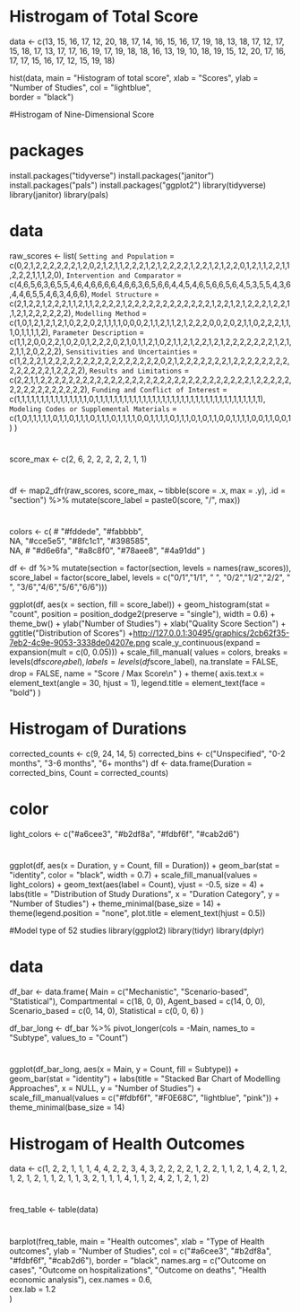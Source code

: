 
  # Histrogam of Total Score
  data <- c(13,
            15,
            16,
            17,
            12,
            20,
            18,
            17,
            14,
            16,
            15,
            16,
            17,
            19,
            18,
            13,
            18,
            17,
            12,
            17,
            15,
            18,
            17,
            13,
            17,
            17,
            16,
            19,
            17,
            19,
            18,
            18,
            16,
            13,
            19,
            10,
            18,
            19,
            15,
            12,
            20,
            17,
            16,
            17,
            17,
            15,
            16,
            17,
            12,
            15,
            19,
            18)
 
  hist(data,
       main = "Histogram of total score",
       xlab = "Scores",
       ylab = "Number of Studies",
       col = "lightblue",     
       border = "black")    
  
  
  
  
  
  #Histrogam of Nine-Dimensional Score
  # packages
  install.packages("tidyverse")
  install.packages("janitor")
  install.packages("pals")
  install.packages("ggplot2") 
  library(tidyverse)
  library(janitor)
  library(pals)
  
  # data
  raw_scores <- list(
    `Setting and Population` = c(0,2,1,2,2,2,2,2,2,1,2,0,2,1,2,1,1,2,2,2,1,2,1,2,2,2,2,1,2,2,1,2,1,2,2,0,1,2,1,1,2,2,1,1,2,2,2,1,1,1,2,0),
    `Intervention and Comparator` = c(4,6,5,6,3,6,5,5,4,6,4,6,6,6,6,4,6,6,3,6,5,6,6,4,4,5,4,6,5,6,6,5,6,4,5,3,5,5,4,3,6,4,4,6,5,5,4,6,3,4,6,6),
    `Model Structure` = c(2,1,2,2,1,2,2,2,1,1,2,1,1,2,2,2,2,1,2,2,2,2,2,2,2,2,2,2,2,2,1,2,2,1,2,1,2,2,2,1,2,2,1,1,2,1,2,2,2,2,2,2),
    `Modelling Method` = c(1,0,1,2,1,2,1,2,1,0,2,2,0,2,1,1,1,1,0,0,0,2,1,1,2,1,1,2,1,2,2,2,0,0,2,0,2,1,1,0,2,2,2,1,1,1,0,1,1,1,1,2),
    `Parameter Description` = c(1,1,2,0,0,2,2,1,0,2,0,1,2,2,2,0,2,1,0,1,1,2,1,0,2,1,1,2,1,2,2,1,2,1,2,2,2,2,2,2,2,1,2,1,2,1,1,2,0,2,2,2),
    `Sensitivities and Uncertainties` = c(1,2,2,2,1,2,2,2,2,2,2,2,2,2,2,2,2,2,2,2,2,0,2,1,2,2,2,2,2,2,2,1,2,2,2,2,2,2,2,2,2,2,2,2,2,2,1,2,2,2,2),
    `Results and Limitations` = c(2,2,1,1,2,2,2,2,2,2,2,2,2,2,2,2,2,2,2,2,2,2,2,2,2,2,2,2,2,2,2,2,2,2,1,2,2,2,2,2,2,2,2,2,2,2,2,2,2,2,2),
    `Funding and Conflict of Interest` = c(1,1,1,1,1,1,1,1,1,1,1,1,1,1,1,0,1,1,1,1,1,1,1,1,1,1,1,1,1,1,1,1,1,1,1,1,1,1,1,1,1,1,1,1,1,1,1,1,1,1,1),
    `Modeling Codes or Supplemental Materials` = c(1,0,1,1,1,1,1,0,1,1,0,1,1,1,0,1,1,1,0,1,1,1,1,0,0,1,1,1,1,0,1,1,1,0,1,0,1,1,0,0,1,1,1,1,0,0,1,1,0,0,1)
  )
  
  # 
  score_max <- c(2, 6, 2, 2, 2, 2, 2, 1, 1)
  
  # 
  df <- map2_dfr(raw_scores, score_max, ~ tibble(score = .x, max = .y), .id = "section") %>%
    mutate(score_label = paste0(score, "/", max))
  
  # 
  colors <- c(
    # 
    "#fddede", "#fabbbb",  
    NA,
    "#cce5e5", "#8fc1c1", "#398585",  
    NA,
    # 
    "#d6e6fa", "#a8c8f0", "#78aee8", "#4a91dd"
  )
  
  df <- df %>%
    mutate(section = factor(section, levels = names(raw_scores)),
           score_label = factor(score_label, levels = c("0/1","1/1", " ",
                                                        "0/2","1/2","2/2", "  ",
                                                        "3/6","4/6","5/6","6/6")))
  
  ggplot(df, aes(x = section, fill = score_label)) +
    geom_histogram(stat = "count", position = position_dodge2(preserve = "single"), width = 0.6) +
    theme_bw() +
    ylab("Number of Studies") +
    xlab("Quality Score Section") +
    ggtitle("Distribution of Scores") +http://127.0.0.1:30495/graphics/2cb62f35-7eb2-4c9e-9053-3338de04207e.png
    scale_y_continuous(expand = expansion(mult = c(0, 0.05))) +
    scale_fill_manual(
      values = colors,
      breaks = levels(df$score_label),
      labels = levels(df$score_label),
      na.translate = FALSE,
      drop = FALSE,
      name = "Score / Max Score\n"
    ) +
    theme(
      axis.text.x = element_text(angle = 30, hjust = 1),
      legend.title = element_text(face = "bold")
    )
  
  
  

  

  # Histrogam of Durations
  corrected_counts <- c(9, 24, 14, 5)
  corrected_bins <- c("Unspecified", "0-2 months", "3-6 months", "6+ months")
  df <- data.frame(Duration = corrected_bins, Count = corrected_counts)
  
  # color
  light_colors <- c("#a6cee3", "#b2df8a", "#fdbf6f", "#cab2d6")
  
  # 
  ggplot(df, aes(x = Duration, y = Count, fill = Duration)) +
    geom_bar(stat = "identity", color = "black", width = 0.7) +
    scale_fill_manual(values = light_colors) +
    geom_text(aes(label = Count), vjust = -0.5, size = 4) +
    labs(title = "Distribution of Study Durations",
         x = "Duration Category",
         y = "Number of Studies") +
    theme_minimal(base_size = 14) +
    theme(legend.position = "none",
          plot.title = element_text(hjust = 0.5))
  
  
  
  
  
  #Model type of 52 studies
  library(ggplot2)
  library(tidyr)
  library(dplyr)
  
  # data
  df_bar <- data.frame(
    Main = c("Mechanistic", "Scenario-based", "Statistical"),
    Compartmental = c(18, 0, 0),
    Agent_based = c(14, 0, 0),
    Scenario_based = c(0, 14, 0),
    Statistical = c(0, 0, 6)
  )
  

  df_bar_long <- df_bar %>%
    pivot_longer(cols = -Main, names_to = "Subtype", values_to = "Count")
  
  # 
  ggplot(df_bar_long, aes(x = Main, y = Count, fill = Subtype)) +
    geom_bar(stat = "identity") +
    labs(title = "Stacked Bar Chart of Modelling Approaches",
         x = NULL, y = "Number of Studies") +
    scale_fill_manual(values = c("#fdbf6f", 	"#F0E68C", "lightblue", "pink")) +
    theme_minimal(base_size = 14)
  
  
  
  
  
  # Histrogam of Health Outcomes
  data <- c(1, 2, 2, 1, 1, 1, 4, 4, 2, 2, 3, 4, 3, 2, 2, 2, 2, 1, 2, 2,
            1, 1, 2, 1, 4, 2, 1, 2, 1, 2, 1, 2, 1, 1, 2, 1, 1, 3, 2, 1,
            1, 1, 4, 1, 1, 2, 4, 2, 1, 2, 1, 2)
  
  # 
  freq_table <- table(data)
  
  # 
  barplot(freq_table,
          main = "Health outcomes",
          xlab = "Type of Health outcomes",
          ylab = "Number of Studies",
          col = c("#a6cee3", "#b2df8a", "#fdbf6f", "#cab2d6"),
          border = "black",
          names.arg = c("Outcome on cases", 
                        "Outcome on hospitalizations", 
                        "Outcome on deaths", 
                        "Health economic analysis"),
          cex.names = 0.6,  
          cex.lab = 1.2    
  )
  
